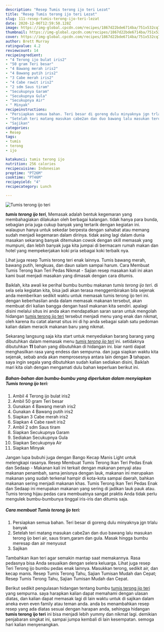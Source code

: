 ```yaml
---
description: "Resep Tumis terong ijo teri Lezat"
title: "Resep Tumis terong ijo teri Lezat"
slug: 111-resep-tumis-terong-ijo-teri-lezat
date: 2020-12-06T12:59:50.128Z
image: https://img-global.cpcdn.com/recipes/1867d22bde6714ba/751x532cq70/tumis-terong-ijo-teri-foto-resep-utama.jpg
thumbnail: https://img-global.cpcdn.com/recipes/1867d22bde6714ba/751x532cq70/tumis-terong-ijo-teri-foto-resep-utama.jpg
cover: https://img-global.cpcdn.com/recipes/1867d22bde6714ba/751x532cq70/tumis-terong-ijo-teri-foto-resep-utama.jpg
author: Brett Murray
ratingvalue: 4.2
reviewcount: 14
recipeingredient:
- "4 Terong ijo bulat iris2"
- "50 gram Teri besar"
- "4 Bawang merah iris2"
- "4 Bawang putih iris2"
- "3 Cabe merah iris2"
- "4 Cabe rawit iris2"
- "2 sdm Saus tiram"
- "Secukupnya Garam"
- "Secukupnya Gula"
- "Secukupnya Air"
- " Minyak"
recipeinstructions:
- "Persiapkan semua bahan. Teri besar di goreng dulu minyaknya jgn trlalu banyak"
- "Setelah teri matang masukan cabe2an dan duo bawang lalu masukan terong ijo beri air, saus tiram,garam dan gula. Masak hingga bumbu meresap dan air menyusut"
- "Sajikan"
categories:
- Resep
tags:
- tumis
- terong
- ijo

katakunci: tumis terong ijo 
nutrition: 256 calories
recipecuisine: Indonesian
preptime: "PT26M"
cooktime: "PT46M"
recipeyield: "4"
recipecategory: Lunch

---
```



![Tumis terong ijo teri](https://img-global.cpcdn.com/recipes/1867d22bde6714ba/751x532cq70/tumis-terong-ijo-teri-foto-resep-utama.jpg)

<b><i>tumis terong ijo teri</i></b>, Memasak adalah bentuk kegemaran yang membahagiakan dilakukan oleh berbagai kalangan. tidak hanya para bunda, sebagian pria juga cukup banyak yang tertarik dengan kegiatan ini. walaupun hanya untuk sekedar berpesta dengan sahabat atau memang sudah menjadi kegemaran dalam dirinya. tidak asing lagi dalam dunia masakan sekarang banyak ditemukan cowok dengan skill memasak yang mumpuni, dan lebih banyak juga kita jumpai di bermacam rumah makan dan hotel yang mempekerjakan koki pria sebagai koki terbaik nya.

Lihat juga resep Tumis terong teri enak lainnya. Tumis bawang merah, bawang putih, lengkuas, dan daun salam sampai harum. Cara Membuat Tumis Terong Ikan Teri Pedas Nikmat - Sajian resep masakan kali ini akan kami buat menjadi masakan yang dimasak dengan cara ditumis.

Baiklah, kita awali ke perihal bumbu bumbu makanan <i>tumis terong ijo teri</i>. di sela sela kegiatan kita, bisa jadi akan terasa menggembirakan bila sejenak anda memberikan sedikit waktu untuk memasak tumis terong ijo teri ini. dengan keberhasilan anda dalam memasak makanan tersebut, akan membuat diri kalian bangga dengan hasil makanan kita sendiri. apalagi disini melalui situs ini anda akan mendapatkan saran saran untuk mengolah hidangan <u>tumis terong ijo teri</u> tersebut menjadi menu yang enak dan nikmat, oleh karena itu catat alamat situs ini di hp anda sebagai salah satu pedoman kalian dalam meracik makanan baru yang nikmat.


Sekarang langsung saja kita start untuk menyediakan barang barang yang dibutuhkan dalam memasak menu <u><i>tumis terong ijo teri</i></u> ini. setidaknya dibutuhkan <b>11</b> bahan yang dibutuhkan di hidangan ini. biar nanti dapat menghasilkan rasa yang endess dan sempurna. dan juga siapkan waktu kita sejenak, sebab anda akan memprosesnya antara lain dengan <b>3</b> tahapan. saya ingin segala yang dibutuhkan sudah kalian sediakan disini, Baiklah mari kita olah dengan mengamati dulu bahan keperluan berikut ini.

<!--inarticleads1-->

##### Bahan-bahan dan bumbu-bumbu yang diperlukan dalam menyiapkan Tumis terong ijo teri:

1. Ambil 4 Terong ijo bulat iris2
1. Ambil 50 gram Teri besar
1. Gunakan 4 Bawang merah iris2
1. Gunakan 4 Bawang putih iris2
1. Siapkan 3 Cabe merah iris2
1. Siapkan 4 Cabe rawit iris2
1. Ambil 2 sdm Saus tiram
1. Siapkan Secukupnya Garam
1. Sediakan Secukupnya Gula
1. Siapkan Secukupnya Air
1. Siapkan  Minyak


Jangan lupa bubuhi juga dengan Bango Kecap Manis Light untuk melengkapi rasanya. Resep Membuat Tumis Terong Ikan Teri Pedas Enak dan Sedaap - Makanan kali ini terkait dengan makanan penyaji atau makanan penambah, sama jenisnya dengan lauk, makanan ini merupakan makanan yang sudah terkenal hampir di kota-kota sampai daerah, bahkan makanan sering menjadi makanan khas. Tumis Terong Ikan Teri Pedas Enak dan Sedaap ini merupakan makanan yang sering di jadikan lauk pauk atau. Tumis terong hijau pedas cara membuatnya sangat praktis Anda tidak perlu mengulek bumbu-bumbunya tinggal iris-iris dan ditumis saja. 

<!--inarticleads2-->

##### Cara membuat Tumis terong ijo teri:

1. Persiapkan semua bahan. Teri besar di goreng dulu minyaknya jgn trlalu banyak
1. Setelah teri matang masukan cabe2an dan duo bawang lalu masukan terong ijo beri air, saus tiram,garam dan gula. Masak hingga bumbu meresap dan air menyusut
1. Sajikan


Tambahkan ikan teri agar semakin mantap saat memakannya. Rasa pedasnya bisa Anda sesuaikan dengan selera keluarga. Lihat juga resep Teri Terong ijo bumbu pedas enak lainnya. Masukkan terong, sedikit air, dan kecap manis. Resep Tumis Terong Tahu, Sajian Tumisan Mudah dan Cepat; Resep Tumis Terong Tahu, Sajian Tumisan Mudah dan Cepat. 

Berikut sedikit pengulasan hidangan tentang bumbu <u>tumis terong ijo teri</u> yang sempurna. saya harapkan kalian dapat memahami dengan ulasan diatas, dan kalian dapat memasak lagi di lain waktu untuk di sajikan dalam aneka even even family atau teman anda. anda bs menambahkan resep resep yang ada diatas sesuai dengan harapan anda, sehingga hidangan <b>tumis terong ijo teri</b> ini bisa menjadi lebih yummy dan nikmat lagi. demikian penjabaran singkat ini, sampai jumpa kembali di lain kesempatan. semoga hari kalian menyenangkan.
